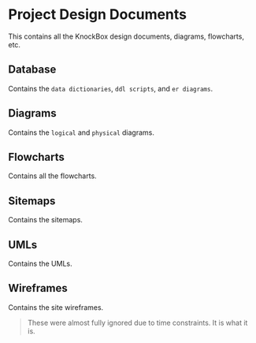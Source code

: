 # Project Design Documents

This contains all the KnockBox design documents, diagrams, flowcharts, etc.

## Database

Contains the `data dictionaries`, `ddl scripts`, and `er diagrams`.

## Diagrams

Contains the `logical` and `physical` diagrams.

## Flowcharts

Contains all the flowcharts.

## Sitemaps

Contains the sitemaps.

## UMLs

Contains the UMLs.

## Wireframes

Contains the site wireframes.

> These were almost fully ignored due to time constraints. It is what it is.
